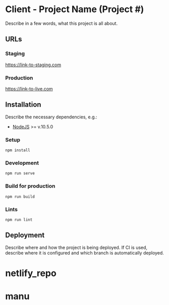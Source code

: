 # Client - Project Name (Project #) 

Describe in a few words, what this project is all about.

## URLs

### Staging
https://link-to-staging.com

### Production
https://link-to-live.com

## Installation

Describe the necessary dependencies, e.g.:
- [NodeJS](https://nodejs.org/en/) >= v.10.5.0

### Setup

```
npm install
```

### Development

```
npm run serve
```

### Build for production

```
npm run build
```

### Lints

```
npm run lint
```

## Deployment

Describe where and how the project is being deployed. If CI is used, describe where it is configured and which branch is automatically deployed.
# netlify_repo
# manu
